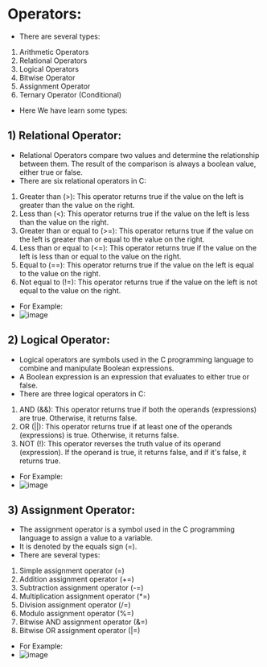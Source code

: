 # Operators:
-   There are several types:
   1) Arithmetic Operators
   2) Relational Operators
   3) Logical Operators
   4) Bitwise Operator
   5) Assignment Operator
   6) Ternary Operator (Conditional)
-  Here We have learn some types:
## 1) Relational Operator:
-   Relational Operators compare two values and determine the relationship between them. The result of the comparison is always a boolean value, either true or false.
-   There are six relational operators in C:
   1) Greater than (>): This operator returns true if the value on the left is greater than the value on the right.
   2) Less than (<): This operator returns true if the value on the left is less than the value on the right.
   3) Greater than or equal to (>=): This operator returns true if the value on the left is greater than or equal to the value on the right.
   4) Less than or equal to (<=): This operator returns true if the value on the left is less than or equal to the value on the right.
   5) Equal to (==): This operator returns true if the value on the left is equal to the value on the right.
   6) Not equal to (!=): This operator returns true if the value on the left is not equal to the value on the right.
   -  For Example: 
   -  ![image](https://user-images.githubusercontent.com/117765637/232187256-38952882-fe7b-483e-8b55-a7fa289a8a86.png)


## 2) Logical Operator:
-   Logical operators are symbols used in the C programming language to combine and manipulate Boolean expressions. 
-   A Boolean expression is an expression that evaluates to either true or false.
-   There are three logical operators in C:
  1) AND (&&): This operator returns true if both the operands (expressions) are true. Otherwise, it returns false.
  2) OR (||): This operator returns true if at least one of the operands (expressions) is true. Otherwise, it returns false.
  3) NOT (!): This operator reverses the truth value of its operand (expression). If the operand is true, it returns false, and if it's false, it returns true.
  -   For Example:
  -   ![image](https://user-images.githubusercontent.com/117765637/232187431-313f974d-5ea7-47d6-962c-c9f428dcd49e.png)


## 3) Assignment Operator:
-   The assignment operator is a symbol used in the C programming language to assign a value to a variable.
-   It is denoted by the equals sign (=).
-   There are several types:
   1) Simple assignment operator (=)
   2) Addition assignment operator (+=)
   3) Subtraction assignment operator (-=)
   4) Multiplication assignment operator (*=)
   5) Division assignment operator (/=)
   6) Modulo assignment operator (%=)
   7) Bitwise AND assignment operator (&=)
   8) Bitwise OR assignment operator (|=)

-   For Example:
-   ![image](https://user-images.githubusercontent.com/117765637/232188891-3f2d5c02-fd4c-4c78-8b63-245b4973c133.png)
